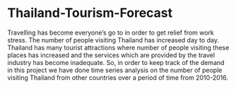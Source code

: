 # Thailand-Tourism-Forecast
Travelling has become everyone’s go to in order to get relief from work stress. The number of people visiting Thailand has increased day to day. Thailand has many tourist attractions where number of people visiting these places has increased and the services which are provided by the travel industry has become inadequate. So, in order to keep track of the demand in this project we have done time series analysis on the number of people visiting Thailand from other countries over a period of time from 2010-2016. 
